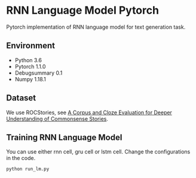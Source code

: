 RNN Language Model Pytorch
===

Pytorch implementation of RNN language model for text generation task.


## Environment
- Python 3.6
- Pytorch 1.1.0
- Debugsummary 0.1
- Numpy 1.18.1


## Dataset
We use ROCStories, see [A Corpus and Cloze Evaluation for Deeper Understanding of Commonsense Stories](https://www.microsoft.com/en-us/research/wp-content/uploads/2016/06/short-commonsense-stories.pdf).


## Training RNN Language Model
You can use either rnn cell, gru cell or lstm cell. Change the configurations in the code.
```bash
python run_lm.py
```
